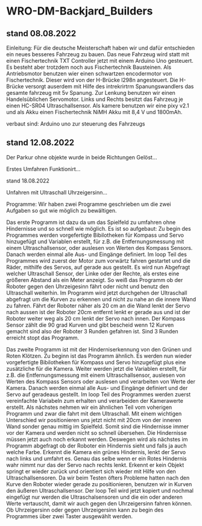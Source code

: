 # WRO-DM-Backjard_Builders

stand 08.08.2022
---
Einleitung:
Für die deutsche Meisterschaft haben wir und dafür entschieden ein neues besseres Fahrzeug zu bauen. Das neue Fahrzeug wird statt mit einen Fischertechnik TXT Controller jetzt mit einem Arduino Uno gesteuert. Es besteht aber trotzdem noch aus Fischertechnik Bausteinen. Als Antriebsmotor benutzen wier einen schwartzen encodermotor von Fischertechnik. Dieser wird von der H-Brücke l298n angesteuert. Die H-Brücke versorgt auserdem mit Hilfe des intrekrirtrm Spanungswandlers das gesamte fahrzeug mit 5v Spanung. Zur Lenkung benutzen wir einen Handelsüblichen Servomotor. Links und Rechts besitzt das Fahrzeug je einen HC-SR04 Ultraschallsensor. Als kamere benutzen wir eine pixy v2.1 und als Akku einen Fischertechnik NiMH Akku mit 8,4 V und 1800mAh. 



verbaut sind:
Arduino uno zur steuerung des Fahrzeugs

stand 12.08.2022
---
Der Parkur ohne objekte wurde in beide Richtungen Gelöst...

Erstes Umfahren Funktionirt...

stand 18.08.2022

Unfahren mit Ultraschall Uhrzeigersinn...




Programme:
Wir haben zwei Programme geschrieben um die zwei Aufgaben so gut wie möglich zu bewältigen. 

Das erste Programm ist dazu da um das Spielfeld zu umfahren ohne Hindernisse und so schnell wie möglich. Es ist so aufgebaut: 
Zu begin des Programmes werden vorgefertigte Bibilotheken für Kompass und Servo hinzugefügt und Variablen erstellt, für z.B. die Entfernungsmessung mit einem Ultraschallsensor, oder auslesen von Werten des Kompass Sensors.  Danach werden einmal alle Aus- und Eingänge definiert. 
Im loop Teil des Programmes wird zuerst der Motor zum vorwärtz fahren gestartet und die Räder, mithilfe des Servos, auf gerade aus gestellt. Es wird nun Abgefragt welcher Ultraschall Sensor, der Linke oder der Rechte, als erstes eine größeren Abstand als ein Meter anzeigt. So weiß das Programm ob der Roboter gegen den Uhrzeigesinn fährt oder nicht und benutz den Ultraschall weiterhin. Im Programm wird jetzt durchgehen der Ultraschall abgefragt um die Kurven zu erkennen und nicht zu nahe an die innere Wand zu fahren. Fährt der Roboter näher als 20 cm an die Wand lenkt der Servo nach aussen ist der Roboter 20cm entfernt lenkt er gerade aus und ist der Roboter weiter weg als 20 cm lenkt der Servo nach innen. Der Kompass Sensor zählt die 90 grad Kurven und gibt bescheid wenn 12 Kurven gemacht sind also der Roboter 3 Runden gefahren ist. Sind 3 Runden erreicht stopt das Programm.

Das zweite Programm ist mit der Hinderniserkennung von den Grünen und Roten Klötzen.
Zu beginn ist das Programm ähnlich. Es werden nun wieder vorgefertigte Bibilotheken für Kompass und Servo hinzugefügt plus eine zusätzliche für die Kamera. Weiter werden jetzt die Variablen erstellt, für z.B. die Entfernungsmessung mit einem Ultraschallsensor, auslesen von Werten des Kompass Sensors oder auslesen und verarbeiten von Werte der Kamera.  Danach werden einmal alle Aus- und Eingänge definiert und der Servo auf geradeaus gestellt.
Im loop Teil des Programmes werden zuerst vereinfachte Variabeln zum erhalten und verarbeiden der Kamerawerte erstellt. Als nächstes nehmen wir ein ähnlichen Teil vom voherigen Programm und zwar die fahrt mit dem Ultraschall. Mit einem wichtigen Unterschied wir positionieren uns jetzt nicht mit 20cm von der inneren Wand sonder genau mittig im Spielfeld. Somit sind die Hindernisse immer vor der Kamera und werden nicht so schnell übersehen. Die Hindernisse müssen jetzt auch noch erkannt werden. Deswegen wird als nächstes im Programm abgefragt ob der Roboter ein Hindernis sieht und falls ja auch welche Farbe. Erkennt die Kamera ein grünes Hindernis, lenkt der Servo nach links und umfahrt es. Genau das selbe wenn er ein Rotes Hindernis wahr nimmt nur das der Servo nach rechts lenkt. Erkennt er kein Objekt springt er wieder zurück und orientiert sich wieder mit Hilfe von den Ultraschallsensoren. 
Da wir beim Testen öfters Probleme hatten nach den Kurve den Roboter wieder gerade zu positionieren, benutzen wir in Kurven den äußeren Ultraschallsensor.
Der loop Teil wird jetzt kopiert und nochmal eingefügt nur werden die Ultraschalsensoren und die ein oder anderen Werte vertauscht, damit wir auch gegen den Uhrzeigersinn fahren können. Ob Uhrzeigersinn oder gegen Uhrzeigersinn kann zu begin des Programmes über zwei Taster ausgewählt werden.
